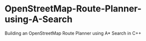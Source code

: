 # OpenStreetMap-Route-Planner-using-A-Search
Building an OpenStreetMap Route Planner using A* Search in C++
